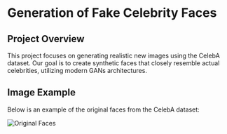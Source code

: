 # Generation of Fake Celebrity Faces
## Project Overview

This project focuses on generating realistic new images using the CelebA dataset. Our goal is to create synthetic faces that closely resemble actual celebrities, utilizing modern GANs architectures.

## Image Example
Below is an example of the original faces from the CelebA dataset:



![Original Faces]("/Users/arash/Desktop/Udacity/Udacity_Github/Face_Generation/img/processed-face-data.png")

